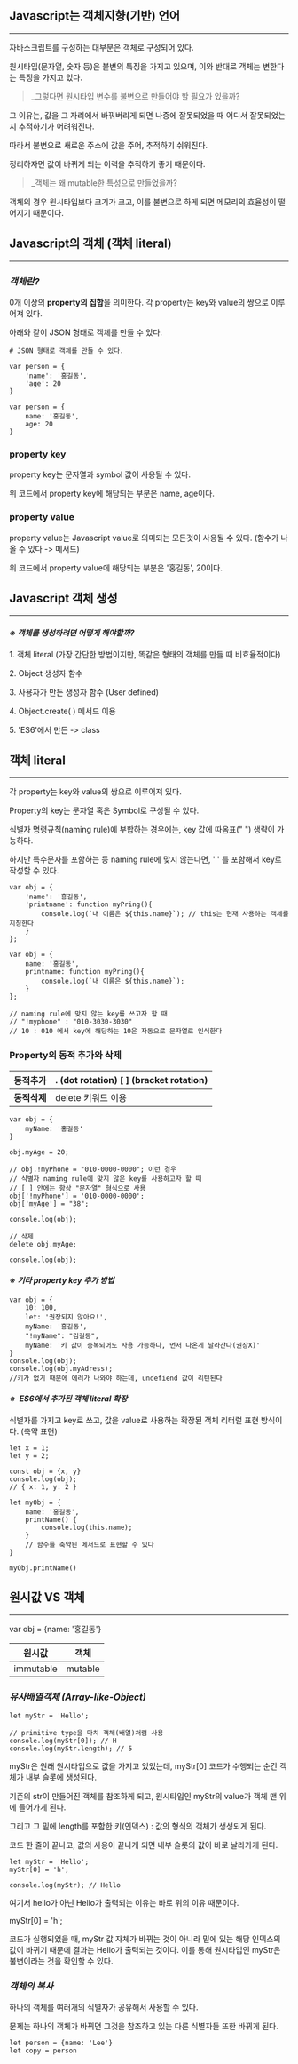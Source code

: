 ## **Javascript는 객체지향(기반) 언어**

---

자바스크립트를 구성하는 대부분은 객체로 구성되어 있다.

원시타입(문자열, 숫자 등)은 불변의 특징을 가지고 있으며, 이와 반대로 객체는 변한다는 특징을 가지고 있다.

> _그렇다면 원시타입 변수를 불변으로 만들어야 할 필요가 있을까?  
 

그 이유는, 값을 그 자리에서 바꿔버리게 되면 나중에 잘못되었을 때 어디서 잘못되었는지 추적하기가 어려워진다.

따라서 불변으로 새로운 주소에 값을 주어, 추적하기 쉬워진다.

정리하자면 값이 바뀌게 되는 이력을 추적하기 좋기 때문이다.

> _객체는 왜 mutable한 특성으로 만들었을까?  


객체의 경우 원시타입보다 크기가 크고, 이를 불변으로 하게 되면 메모리의 효율성이 떨어지기 때문이다.

## **Javascript의 객체 (객체 literal)**

---

### _**객체란?**_

0개 이상의 **property의 집합**을 의미한다. 각 property는 key와 value의 쌍으로 이루어져 있다. 

아래와 같이 JSON 형태로 객체를 만들 수 있다.

```
# JSON 형태로 객체를 만들 수 있다.

var person = {
    'name': '홍길동',
    'age': 20
}

var person = {
    name: '홍길동',
    age: 20
}
```

### **property key**

property key는 문자열과 symbol 값이 사용될 수 있다.

위 코드에서 property key에 해당되는 부분은 name, age이다.

### **property value**

property value는 Javascript value로 의미되는 모든것이 사용될 수 있다. (함수가 나올 수 있다 -> 메서드)

위 코드에서 property value에 해당되는 부분은 '홍길동', 20이다.

## **Javascript 객체 생성**

---

#### _※ 객체를 생성하려면 어떻게 해야할까?_

1\. 객체 literal (가장 간단한 방법이지만, 똑같은 형태의 객체를 만들 때 비효율적이다)

2\. Object 생성자 함수

3\. 사용자가 만든 생성자 함수 (User defined)

4\. Object.create( ) 메서드 이용

5\. 'ES6'에서 만든 -> class

## **객체 literal**

---

각 property는 key와 value의 쌍으로 이루어져 있다. 

Property의 key는 문자열 혹은 Symbol로 구성될 수 있다.

식별자 명령규칙(naming rule)에 부합하는 경우에는, key 값에 따옴표(" ") 생략이 가능하다.

하지만 특수문자를 포함하는 등 naming rule에 맞지 않는다면, ' ' 를 포함해서 key로 작성할 수 있다.

```
var obj = {
    'name': '홍길동',
    'printname': function myPring(){
        console.log(`내 이름은 ${this.name}`); // this는 현재 사용하는 객체를 지칭한다
    }
};

var obj = {
    name: '홍길동',
    printname: function myPring(){
        console.log(`내 이름은 ${this.name}`);
    }
};

// naming rule에 맞지 않는 key를 쓰고자 할 때
// "!myphone" : "010-3030-3030"
// 10 : 010 에서 key에 해당하는 10은 자동으로 문자열로 인식한다
```

### **Property의 동적 추가와 삭제**    

| **동적추가** | . (dot rotation)      \[ \] (bracket rotation) |
| --- | --- |
| **동적삭제** | delete 키워드 이용 |

```
var obj = {
    myName: '홍길동'
}

obj.myAge = 20;

// obj.!myPhone = "010-0000-0000"; 이런 경우 
// 식별자 naming rule에 맞지 않은 key를 사용하고자 할 때
// [ ] 안에는 항상 "문자열" 형식으로 사용
obj['!myPhone'] = '010-0000-0000';
obj['myAge'] = "38";

console.log(obj);

// 삭제
delete obj.myAge;

console.log(obj);
```

#### _**※ 기타 property key 추가 방법**_

```
var obj = {
    10: 100,
    let: '권장되지 않아요!',
    myName: '홍길동',
    "!myName": "김길동",
    myName: '키 값이 중복되어도 사용 가능하다, 먼저 나온게 날라간다(권장X)'
}
console.log(obj);
console.log(obj.myAdress); 
//키가 없기 때문에 에러가 나와야 하는데, undefiend 값이 리턴된다
```

#### **_※  ES6에서 추가된 객체 literal 확장_**

식별자를 가지고 key로 쓰고, 값을 value로 사용하는 확장된 객체 리터럴 표현 방식이다. (축약 표현)

```
let x = 1;
let y = 2;

const obj = {x, y}
console.log(obj);
// { x: 1, y: 2 }

let myObj = {
    name: '홍길동',
    printName() {
        console.log(this.name);          
    }
    // 함수를 축약된 메서드로 표현할 수 있다
}

myObj.printName()
```

## **원시값 VS 객체**

---

var obj = {name: '홍길동'}

| **원시값** | **객체** |
| --- | --- |
| immutable | mutable |

### _**유사배열객체 (Array-like-Object)**_

```
let myStr = 'Hello';

// primitive type을 마치 객체(배열)처럼 사용
console.log(myStr[0]); // H
console.log(myStr.length); // 5
```

myStr은 원래 원시타입으로 값을 가지고 있었는데, myStr\[0\] 코드가 수행되는 순간 객체가 내부 슬롯에 생성된다.

기존의 str이 만들어진 객체를 참조하게 되고, 원시타입인 myStr의 value가 객체 맨 위에 들어가게 된다.

그리고 그 밑에 length를 포함한 키(인덱스) : 값의 형식의 객체가 생성되게 된다.

코드 한 줄이 끝나고, 값의 사용이 끝나게 되면 내부 슬롯의 값이 바로 날라가게 된다.

```
let myStr = 'Hello';
myStr[0] = 'h';

console.log(myStr); // Hello
```

여기서 hello가 아닌 Hello가 출력되는 이유는 바로 위의 이유 때문이다. 

myStr\[0\] = 'h';

코드가 실행되었을 때, myStr 값 자체가 바뀌는 것이 아니라 밑에 있는 해당 인덱스의 값이 바뀌기 때문에 결과는 Hello가 출력되는 것이다. 이를 통해 원시타입인 myStr은 불변이라는 것을 확인할 수 있다.



### _**객체의 복사**_

하나의 객체를 여러개의 식별자가 공유해서 사용할 수 있다.

문제는 하나의 객체가 바뀌면 그것을 참조하고 있는 다른 식별자들 또한 바뀌게 된다.

```
let person = {name: 'Lee'}
let copy = person
```
